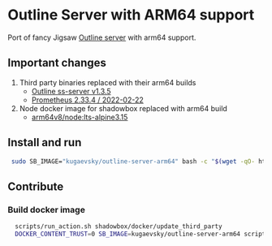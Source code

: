 # Outline Server with ARM64 support

Port of fancy Jigsaw [Outline server](https://github.com/Jigsaw-Code/outline-server) with arm64 support.

## Important changes

1. Third party binaries replaced with their arm64 builds
    * [Outline ss-server v1.3.5](https://github.com/Jigsaw-Code/outline-ss-server/releases/tag/v1.3.5)
    * [Prometheus 2.33.4 / 2022-02-22](https://github.com/prometheus/prometheus/releases/tag/v2.33.4)
2. Node docker image for shadowbox replaced with arm64 build 
    * [arm64v8/node:lts-alpine3.15](https://hub.docker.com/r/arm64v8/node/)

## Install and run

 ```bash
  sudo SB_IMAGE="kugaevsky/outline-server-arm64" bash -c "$(wget -qO- https://raw.githubusercontent.com/Jigsaw-Code/outline-server/master/src/server_manager/install_scripts/install_server.sh)"
```

## Contribute

### Build docker image

```bash 
  scripts/run_action.sh shadowbox/docker/update_third_party
  DOCKER_CONTENT_TRUST=0 SB_IMAGE=kugaevsky/outline-server-arm64 scripts/run_action.sh shadowbox/docker/build
```
